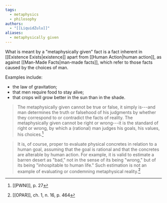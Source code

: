 ```yaml
---
tags:
  - metaphysics
  - philosophy
authors:
  - "[[LiquidZulu]]"
aliases:
  - metaphysically given
---
```

What is meant by a "metaphysically given" fact is a fact inherent in [[Existence Exists|existence]] apart from [[Human Action|human action]], as against [[Man-Made Facts|man-made facts]], which refer to those facts caused by the choices of man.

Examples include:
- the law of gravitation;
- that men require food to stay alive;
- that crops will grow better in the sun than in the shade.

>The metaphysically given cannot be true or false, it simply is---and man determines the truth or falsehood of his judgments by whether they correspond to or contradict the facts of reality. The metaphysically given cannot be right or wrong---it is the standard of right or wrong, by which a (rational) man judges his goals, his values, his choices.[^1]

> It is, of course, proper to evaluate physical concretes in relation to a human goal, assuming that the goal is rational and that the concretes are alterable by human action. For example, it is valid to estimate a barren desert as "bad," not in the sense of its being "wrong," but of its being "inhospitable to human life." Such estimation is not an example of evaluating or condemning metaphysical reality.[^2]

[^1]: [[PWNI]], p. 27
[^2]: [[OPAR]], ch. 1, n. 16, p. 464